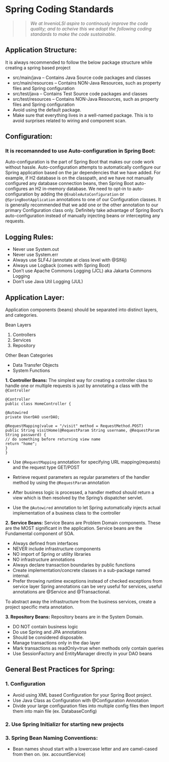 # Spring Coding Standards


>> *We at InvenioLSI aspire to continously improve the code quality; and to acheive this we adopt the following coding standards to make the code sustainable.*


## Application Structure:

It is always recommended to follow the below package structure while creating a spring based project

* src/main/java – Contains Java Source code packages and classes
* src/main/resources – Contains NON-Java Resources, such as property files and Spring configuration
* src/test/java – Contains Test Source code packages and classes
* src/test/resources – Contains NON-Java Resources, such as property files and Spring configuration
* Avoid using the default package.
* Make sure that everything lives in a well-named package. This is to avoid surprises related to wiring and component scan.

## Configuration:

### It is recomannded to use Auto-configuration in Spring Boot:

Auto-configuration is the part of Spring Boot that makes our code work without hassle. Auto-configuration attempts to automatically configure our Spring application based on the jar dependencies that we have added. For example, if H2 database is on the classpath, and we have not manually configured any database connection beans, then Spring Boot auto-configures an H2 in-memory database. We need to opt-in to auto-configuration by adding the `@EnableAutoConfiguration` or `@SpringBootApplication` annotations to one of our Configuration classes. It is generally recommended that we add one or the other annotation to our primary Configuration class only. Definitely take advantage of Spring Boot’s auto-configuration instead of manually injecting beans or intercepting any requests.

## Logging Rules:
* Never use System.out
* Never use System.err
* Always use SLF4J (annotate at class level with @Slf4j)
* Always use Logback (comes with Spring Boot)
* Don’t use Apache Commons Logging (JCL) aka Jakarta Commons Logging
* Don’t use Java Util Logging (JUL)

## Application Layer:

Application components (beans) should be separated into distinct layers, and categories.

Bean Layers
1. Controllers
2. Services
3. Repository

Other Bean Categories
* Data Transfer Objects
* System Functions

**1. Controller Beans:** The simplest way for creating a controller class to handle one or multiple requests is just by annotating a class with the `@Controller`

```
@Controller
public class HomeController {

@Autowired
private UserDAO userDAO;

@RequestMapping(value = "/visit" method = RequestMethod.POST)
public String visitHome(@RequestParam String username, @RequestParam String password) {
// do something before returning view name
return "home";
}
}
```

* Use `@RequestMapping` annotation for specifying URL mapping(requests) and the request type GET/POST

* Retrieve request parameters as regular parameters of the handler method by using the `@RequestParam` annotation

* After business logic is processed, a handler method should return a view which is then resolved by the Spring’s dispatcher servlet.

* Use the `@Autowired` annotation to let Spring automatically injects actual implementation of a business class to the controller

**2. Service Beans:** Service Beans are Problem Domain components. These are the MOST significant in the application. Service beans are the Fundamental component of SOA.

* Always defined from interfaces
* NEVER include infrastructure components
* NO import of Spring or utility libraries
* NO infrastructure annotations
* Always declare transaction boundaries by public functions
* Create implementation/concrete classes in a sub-package named internal.
* Prefer throwing runtime exceptions instead of checked exceptions from service layer
Spring annotations can be very useful for services, useful annotations are @Service and @Transactional.

To abstract away the infrastructure from the business services, create a project specific meta annotation.

**3. Repository Beans:** Repository beans are in the System Domain.
* DO NOT contain business logic
* Do use Spring and JPA annotations
* Should be considered disposable.
* Manage transactions only in the dao layer
* Mark transactions as readOnly=true when methods only contain queries
* Use SessionFactory and EntityManager directly in your DAO beans

## **General Best Practices for Spring:**

### 1. Configuration
* Avoid using XML based Configuration for your Spring Boot project.
* Use Java Class as Configuration with @Configuration Annotation
* Divide your large configuration files into multiple config files then Import them into main file (ex. DatabaseConfig)

### 2. Use Spring Initializr for starting new projects

### 3. Spring Bean Naming Conventions:
* Bean names shoud start with a lowercase letter and are camel-cased from then on. (ex. accountService)